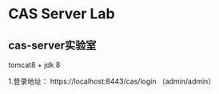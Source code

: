 CAS Server Lab
============================



## cas-server实验室

tomcat8 + jdk 8

1.登录地址：
	https://localhost:8443/cas/login （admin/admin）

